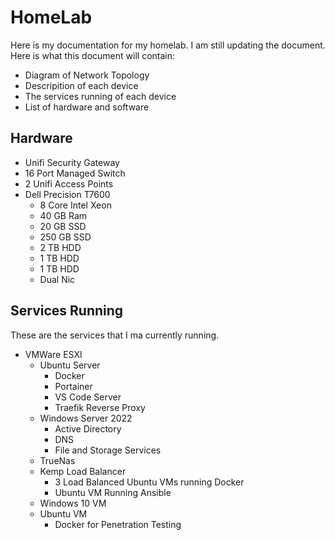 # HomeLab
Here is my documentation for my homelab. I am still updating the document. Here is what this document will contain:

- Diagram of Network Topology
- Descripition of each device
- The services running of each device
- List of hardware and software

## Hardware
- Unifi Security Gateway
- 16 Port Managed Switch
- 2 Unifi Access Points
- Dell Precision T7600
  - 8 Core Intel Xeon
  - 40 GB Ram
  - 20 GB SSD
  - 250 GB SSD
  - 2 TB HDD
  - 1 TB HDD
  - 1 TB HDD
  - Dual Nic


## Services Running
These are the services that I ma currently running. 

- VMWare ESXI
  - Ubuntu Server
    - Docker
    - Portainer
    - VS Code Server
    - Traefik Reverse Proxy
  - Windows Server 2022
    - Active Directory
    - DNS
    - File and Storage Services
  - TrueNas
  - Kemp Load Balancer
    - 3 Load Balanced Ubuntu VMs running Docker
    - Ubuntu VM Running Ansible
  - Windows 10 VM
  - Ubuntu VM 
    - Docker for Penetration Testing